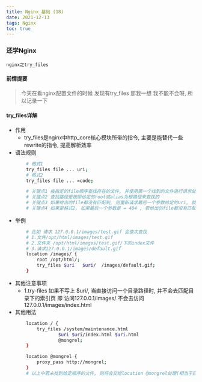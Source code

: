 ```yaml
---
title: Nginx_基础 (18)
date: 2021-12-13
tags: Nginx
toc: true
---
```


### 还学Nginx
    nginx之try_files

<!-- more -->

#### 前情提要
> 今天在看nginx配置文件的时候 发现有try_files 那我一想 我不能不会呀, 所以记录一下

#### try_files详解
- 作用
    * try_files是nginx中http_core核心模块所带的指令, 主要是能替代一些rewrite的指令, 提高解析效率
- 语法规则
    ```bash
        # 格式1
        try_files file ... uri; 
        # 格式2
        try_files file ... =code;

        # 关键点1 按指定的file顺序查找存在的文件, 并使用第一个找到的文件进行请求处理
        # 关键点2 查找路径是按照给定的root或alias为根路径来查找的
        # 关键点3 如果给出的file都没有匹配到, 则重新请求最后一个参数给定的uri, 就是新的location匹配
        # 关键点4 如果是格式2, 如果最后一个参数是 = 404 , 若给出的file都没有匹配到, 则最后返回404的响应码
    ```
- 举例
    ```bash
        # 比如 请求 127.0.0.1/images/test.gif 会依次查找 
        # 1.文件/opt/html/images/test.gif
        # 2.文件夹 /opt/html/images/test.gif/下的index文件 
        # 3.请求127.0.0.1/images/default.gif
        location /images/ {
            root /opt/html/;
            try_files $uri   $uri/  /images/default.gif;
        }
    ```
- 其他注意事项
    * 1.try-files 如果不写上 $uri/, 当直接访问一个目录路径时, 并不会去匹配目录下的索引页  即 访问127.0.0.1/images/ 不会去访问  127.0.0.1/images/index.html 
- 其他用法
    ```bash
        location / {
            try_files /system/maintenance.html
                    $uri $uri/index.html $uri.html
                    @mongrel;
        }

        location @mongrel {
            proxy_pass http://mongrel;
        }
        # 以上中若未找到给定顺序的文件, 则将会交给location @mongrel处理(相当于匹配到了@mongrel来匹配)
    ```








